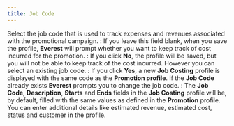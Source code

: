 ```yaml
---
title: Job Code
---
```



Select the job code that is used to track expenses and revenues associated with the promotional campaign.
: If you leave this field blank, when you save the profile, **Everest** will prompt whether you want to keep track of cost incurred for the promotion.
: If you click **No**, the profile will be saved, but you will not be able to keep track of the cost incurred. However you can select an existing job code.
: If you click **Yes**, a new **Job 
Costing** profile is displayed with the same code as the **Promotion profile**. If the **Job Code** already exists **Everest** prompts you to change the job code.
: The **Job Code**, **Description**, **Starts** and **Ends** fields in the **Job Costing** profile will be, by default, filled with the same values as defined in the **Promotion** profile. You can enter additional details like estimated revenue, estimated cost, status and customer in the profile.
